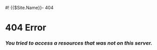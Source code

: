 #! {{$Site.Name}}- 404

# 404 Error

### *You tried to access a resources that was not on this server.*
